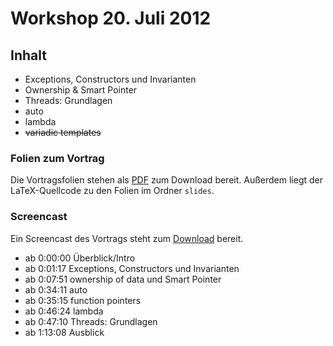 # Workshop 20. Juli 2012

## Inhalt

 - Exceptions, Constructors und Invarianten
 - Ownership & Smart Pointer
 - Threads: Grundlagen
 - auto
 - lambda
 - ~~variadic templates~~

### Folien zum Vortrag

Die Vortragsfolien stehen als [PDF](kit-cpp-workshop.github.com/raw/downloads/workshops/ss12-12/slides.pdf) zum Download bereit. Außerdem liegt der LaTeX-Quellcode zu den Folien im Ordner `slides`.

### Screencast

Ein Screencast des Vortrags steht zum [Download](https://drive.google.com/file/d/0B18AwdjM48imekZ0ZjVPRnBacTQ/edit?usp=sharing) bereit.

 * ab 0:00:00 Überblick/Intro
 * ab 0:01:17 Exceptions, Constructors und Invarianten
 * ab 0:07:51 ownership of data und Smart Pointer
 * ab 0:34:11 auto
 * ab 0:35:15 function pointers
 * ab 0:46:24 lambda
 * ab 0:47:10 Threads: Grundlagen
 * ab 1:13:08 Ausblick
